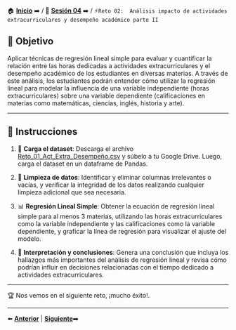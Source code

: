 🏠 [**Inicio**](../../Readme.md) ➡️ / 📖 [**Sesión 04**](../Readme.md) ➡️ / ⚡`Reto 02:  Análisis impacto de actividades extracurriculares y desempeño académico parte II`

## 🎯 Objetivo
Aplicar técnicas de regresión lineal simple para evaluar y cuantificar la relación entre las horas dedicadas a actividades extracurriculares y el desempeño académico de los estudiantes en diversas materias. A través de este análisis, los estudiantes podrán entender cómo utilizar la regresión lineal para modelar la influencia de una variable independiente (horas extracurriculares) sobre una variable dependiente (calificaciones en materias como matemáticas, ciencias, inglés, historia y arte).

---

## 📝 Instrucciones

1. 📂 **Carga el dataset**: Descarga el archivo [Reto_01_Act_Extra_Desempeño.csv](../../Datasets/S04/Reto_01_Act_Extra_Desempeño.csv) y súbelo a tu Google Drive. Luego, carga el dataset en un dataframe de Pandas.

2. 🧹 **Limpieza de datos**: Identificar y eliminar columnas irrelevantes o vacías, y verificar la integridad de los datos realizando cualquier limpieza adicional que sea necesaria.

3. 📊 **Regresión Lineal Simple**: Obtener la ecuación de regresión lineal simple para al menos 3 materias, utilizando las horas extracurriculares como la variable independiente y las calificaciones como la variable dependiente, y graficar la línea de regresión para visualizar el ajuste del modelo.

4. 📝 **Interpretación y conclusiones**: Genera una conclusión que incluya los hallazgos más importantes del análisis de regresión lineal y revisa cómo podrían influir en decisiones relacionadas con el tiempo dedicado a actividades extracurriculares.

---

🏆 Nos vemos en el siguiente reto, ¡mucho éxito!.

---

⬅️ [**Anterior**](../Readme.md) | [**Siguiente**](../../Sesion-05/Readme.md)➡️